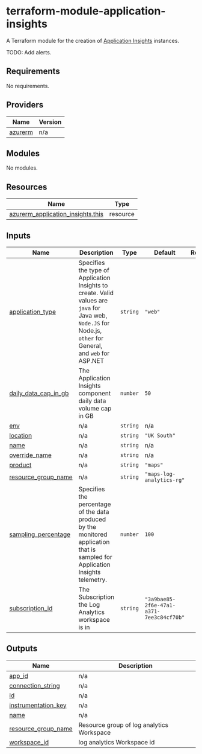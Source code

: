 # terraform-module-application-insights
A Terraform module for the creation of [Application Insights](https://learn.microsoft.com/en-us/azure/azure-monitor/app/app-insights-overview) instances.

TODO: Add alerts.

<!-- BEGIN_TF_DOCS -->
## Requirements

No requirements.

## Providers

| Name | Version |
|------|---------|
| <a name="provider_azurerm"></a> [azurerm](#provider\_azurerm) | n/a |

## Modules

No modules.

## Resources

| Name | Type |
|------|------|
| [azurerm_application_insights.this](https://registry.terraform.io/providers/hashicorp/azurerm/latest/docs/resources/application_insights) | resource |

## Inputs

| Name | Description | Type | Default | Required |
|------|-------------|------|---------|:--------:|
| <a name="input_application_type"></a> [application\_type](#input\_application\_type) | Specifies the type of Application Insights to create. Valid values are `java` for Java web, `Node.JS` for Node.js, `other` for General, and `web` for ASP.NET | `string` | `"web"` | no |
| <a name="input_daily_data_cap_in_gb"></a> [daily\_data\_cap\_in\_gb](#input\_daily\_data\_cap\_in\_gb) | The Application Insights component daily data volume cap in GB | `number` | `50` | no |
| <a name="input_env"></a> [env](#input\_env) | n/a | `string` | n/a | yes |
| <a name="input_location"></a> [location](#input\_location) | n/a | `string` | `"UK South"` | no |
| <a name="input_name"></a> [name](#input\_name) | n/a | `string` | n/a | yes |
| <a name="input_override_name"></a> [override\_name](#input\_override\_name) | n/a | `string` | n/a | yes |
| <a name="input_product"></a> [product](#input\_product) | n/a | `string` | `"maps"` | no |
| <a name="input_resource_group_name"></a> [resource\_group\_name](#input\_resource\_group\_name) | n/a | `string` | `"maps-log-analytics-rg"` | no |
| <a name="input_sampling_percentage"></a> [sampling\_percentage](#input\_sampling\_percentage) | Specifies the percentage of the data produced by the monitored application that is sampled for Application Insights telemetry. | `number` | `100` | no |
| <a name="input_subscription_id"></a> [subscription\_id](#input\_subscription\_id) | The Subscription the Log Analytics workspace is in | `string` | `"3a9bae85-2f6e-47a1-a371-7ee3c84cf70b"` | no |

## Outputs

| Name | Description |
|------|-------------|
| <a name="output_app_id"></a> [app\_id](#output\_app\_id) | n/a |
| <a name="output_connection_string"></a> [connection\_string](#output\_connection\_string) | n/a |
| <a name="output_id"></a> [id](#output\_id) | n/a |
| <a name="output_instrumentation_key"></a> [instrumentation\_key](#output\_instrumentation\_key) | n/a |
| <a name="output_name"></a> [name](#output\_name) | n/a |
| <a name="output_resource_group_name"></a> [resource\_group\_name](#output\_resource\_group\_name) | Resource group of log analytics Workspace |
| <a name="output_workspace_id"></a> [workspace\_id](#output\_workspace\_id) | log analytics Workspace id |
<!-- END_TF_DOCS -->